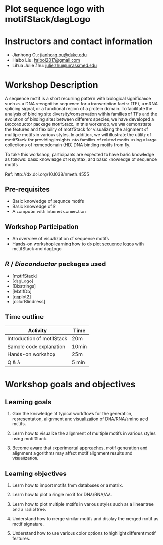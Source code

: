 # Plot sequence logo with motifStack/dagLogo

# Instructors and contact information
- Jianhong Ou: jianhong.ou@duke.edu
- Haibo Liu: haibol2017@gmail.com
- Lihua Julie Zhu: julie.zhu@umassmed.edu

# Workshop Description

A sequence motif is a short recurring pattern with biological significance such as a DNA recognition sequence for a transcription factor (TF), a mRNA splicing signal, or a functional region of a protein domain. To facilitate the analysis of binding site diversity/conservation within families of TFs and the evolution of binding sites between different species, we have developed a Bioconductor package motifStack. In this workshop, we will demonstrate the features and flexibility of motifStack for visualizing the alignment of multiple motifs in various styles. In addition, we will illustrate the utility of motifStack for providing insights into families of related motifs using a large collections of homeodomain (HD) DNA binding motifs from fly.

To take this workshop, participants are expected to have basic knowledge as follows: basic knowledge of R syntax, and basic knowledge of sequence motifs.

Ref: http://dx.doi.org/10.1038/nmeth.4555

## Pre-requisites
* Basic knowledge of sequnce motifs
* Basic knowledge of R
* A computer with internet connection

## Workshop Participation

* An overview of visualization of sequence motifs.
* Hands-on workshop learning how to do plot sequence logos with motifStack and dagLogo 

## _R_ / _Bioconductor_ packages used

* [motifStack]
* [dagLogo]
* [Biostrings]
* [MotifDb]
* [ggplot2]
* [colorBlindness]

## Time outline


| Activity                     | Time |
|------------------------------|------|
| Introduction of motifStack | 20m|
| Sample code explanation  | 10min |
| Hands-on workshop | 25m |
| Q & A| 5 min|

# Workshop goals and objectives

## Learning goals

1.	Gain the knowledge of typical workflows for the generation, representation, alignment and visualization of DNA/RNA/amino acid motifs.

2.	Learn how to visualize the alignment of multiple motifs in various styles using motifStack.

3.	Become aware that experimental approaches, motif generation and alignment algorithms may affect motif alignment results and visualization.


## Learning objectives

1.	Learn how to import motifs from databases or a matrix.

2.	Learn how to plot a single motif for DNA/RNA/AA.

3.	Learn how to plot multiple motifs in various styles such as a linear tree and a radial tree.

4.	Understand how to merge similar motifs and display the merged motif as motif signature.

5.	Understand how to use various color options to highlight different motif features.

